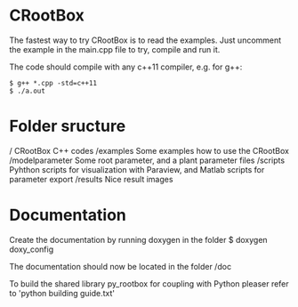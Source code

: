 # CRootBox

The fastest way to try CRootBox is to read the examples. Just uncomment the example in the main.cpp file to try, compile and run it. 

The code should compile with any c++11 compiler, e.g. for g++:

    $ g++ *.cpp -std=c++11
    $ ./a.out


# Folder sructure

/			CRootBox C++ codes
/examples 		Some examples how to use the CRootBox
/modelparameter		Some root parameter, and a plant parameter files
/scripts 		Pyhthon scripts for visualization with Paraview, and Matlab scripts for parameter export
/results 		Nice result images


# Documentation

Create the documentation by running doxygen in the folder 
$ doxygen doxy_config

The documentation should now be located in the folder /doc

To build the shared library py_rootbox for coupling with Python pleaser refer to 'python building guide.txt'

